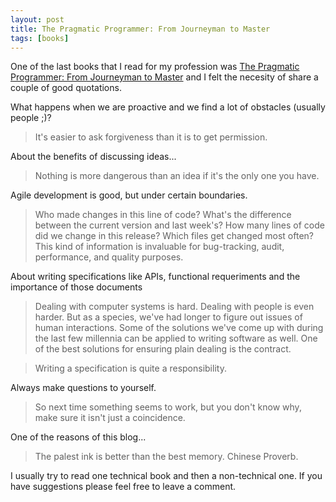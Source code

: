 ```yaml
---
layout: post
title: The Pragmatic Programmer: From Journeyman to Master 
tags: [books]
---
```


One of the last books that I read for my profession was [The Pragmatic Programmer: From Journeyman to Master](http://www.amazon.com/The-Pragmatic-Programmer-Journeyman-Master/dp/020161622X) and I felt the necesity of share a couple of good quotations.

What happens when we are proactive and we find a lot of obstacles (usually people ;)?

> It's easier to ask forgiveness than it is to get permission.

About the benefits of discussing ideas...

> Nothing is more dangerous than an idea if it's the only one you have.

Agile development is good, but under certain boundaries.

> Who made changes in this line of code? What's the difference between the current version and last week's? How many lines of code did we change in this release? Which files get changed most often? This kind of information is invaluable for bug-tracking, audit, performance, and quality purposes.

About writing specifications like APIs, functional requeriments and the importance of those documents

> Dealing with computer systems is hard. Dealing with people is even harder. But as a species, we've had longer to figure out issues of human interactions. Some of the solutions we've come up with during the last few millennia can be applied to writing software as well. One of the best solutions for ensuring plain dealing is the contract.

>Writing a specification is quite a responsibility.

Always make questions to yourself.

> So next time something seems to work, but you don't know why, make sure it isn't just a coincidence.

One of the reasons of this blog...

>The palest ink is better than the best memory. Chinese Proverb.

I usually try to read one technical book and then a non-technical one. If you have suggestions please feel free to leave a comment.